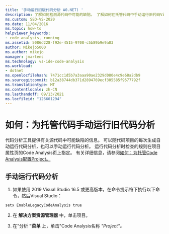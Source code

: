 ```yaml
---
title: '手动运行旧版代码分析 A0.NET) '
description: 了解如何检测源代码中可能的缺陷。 了解如何在托管代码中手动运行旧代码Visual Studio。
ms.custom: SEO-VS-2020
ms.date: 11/04/2016
ms.topic: how-to
helpviewer_keywords:
- code analysis, running
ms.assetid: 5086d228-f92e-4515-9708-c5b89b9e9a03
author: Mikejo5000
ms.author: mikejo
manager: jmartens
ms.technology: vs-ide-code-analysis
ms.workload:
- dotnet
ms.openlocfilehash: 7471cc1d5b7a3aaa90ae2329d080e4c9e68a2db9
ms.sourcegitcommit: b12a38744db371d2894769ecf305585f9577792f
ms.translationtype: MT
ms.contentlocale: zh-CN
ms.lasthandoff: 09/13/2021
ms.locfileid: "126601294"
---
```

# <a name="how-to-run-legacy-code-analysis-manually-for-managed-code"></a>如何：为托管代码手动运行旧代码分析

代码分析工具提供有关源代码中可能缺陷的信息。 可以随代码项目的每次生成自动运行代码分析，也可以手动运行代码分析。 运行代码分析时检查的规则在项目属性页的Code Analysis页上指定。 有关详细信息，请参阅[如何：为托管Code Analysis配置Project。](../code-quality/how-to-configure-code-analysis-for-a-managed-code-project.md)

## <a name="to-run-code-analysis-manually"></a>手动运行代码分析

1. 如果使用 2019 Visual Studio 16.5 或更高版本，在命令提示符下执行以下命令，然后Visual Studio：

```
setx EnableLegacyCodeAnalysis true
```

2. 在 **解决方案资源管理器** 中，单击项目。

3. 在"分析 **"菜单** 上，单击"Code Analysis名称 *"Project"。* 
